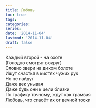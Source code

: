 ```yaml
---
title: Любовь
toc: true
tags:
categories:
series:
date: '2014-11-04'
lastmod: '2014-11-04'
draft: false
---
```


<!--more-->

Каждый второй - на охоте \
(Голодно смотрят вокруг) \
Словно звери на диком болоте \
Ищут счастья в кистях чужих рук \
Но не найдут \
Даже век унывая \
Даже будь они к цели близки \
По графику точному, ждут как трамвая \
Любовь, что спасёт их от вечной тоски
